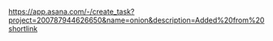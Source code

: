 

https://app.asana.com/-/create_task?project=200787944626650&name=onion&description=Added%20from%20shortlink

